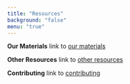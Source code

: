 ```yaml
---
title: "Resources"
background: "false"
menu: "true"
---
```


<!-- 
**Software carpentry**
link to [software carpentry site](https://icomse.github.io/example-template)
--> 

**Our Materials**
link to [our materials](../our-materials)

**Other Resources**
link to [other resources](../other-materials)

**Contributing**
link to [contributing](../contributing)

